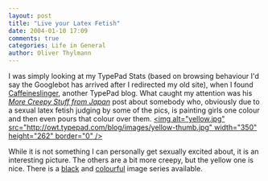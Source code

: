 ```yaml
---
layout: post
title: "Live your Latex Fetish"
date: 2004-01-10 17:09
comments: true
categories: Life in General
author: Oliver Thylmann
---
```



I was simply looking at my TypePad Stats (based on browsing behaviour I'd say the Googlebot has arrived after I redirected my old site), when I found [Caffeineslinger](http://caffeineslinger.typepad.com/), another TypePad blog. What caught my attention was his [*More Creepy Stuff from Japan*](http://caffeineslinger.typepad.com/les/2003/12/more_creepy_stu.html) post about somebody who, obviously due to a sexual latex fetish judging by some of the pics, is painting girls one colour and then even pours that colour over them.
[&lt;img alt=&quot;yellow.jpg&quot; src=&quot;http://owt.typepad.com/blog/images/yellow-thumb.jpg&quot; width=&quot;350&quot; height=&quot;262&quot; border=&quot;0&quot; /&gt;](http://owt.typepad.com/blog/images/yellow.jpg)

While it is not something I can personally get sexually excited about, it is an interesting picture. The others are a bit more creepy, but the yellow one is nice. There is a [black](http://village.infoweb.ne.jp/~fwiz4610/manon/miv08.htm) and [colourful](http://village.infoweb.ne.jp/~fwiz4610/manon/miv04.htm) image series available.

